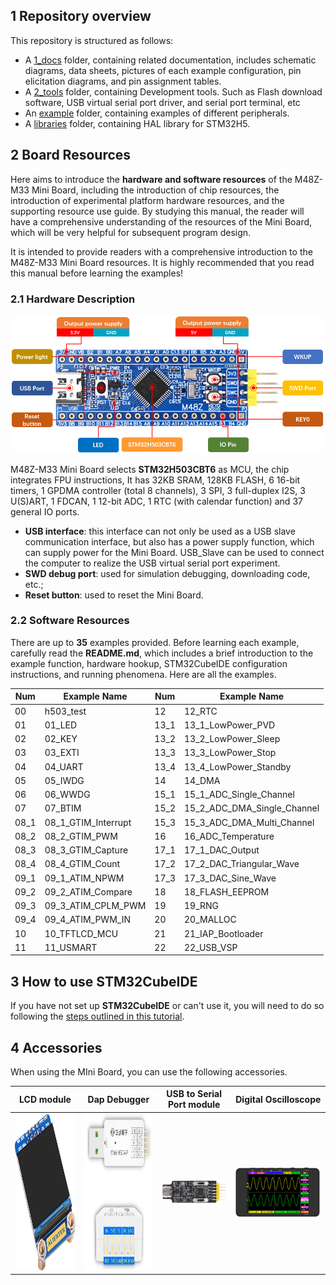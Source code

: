 ## 1 Repository overview

This repository is structured as follows:

+ A [1_docs](./1_docs) folder, containing related documentation, includes schematic diagrams, data sheets, pictures of each example configuration, pin elicitation diagrams, and pin assignment tables.
+ A [2_tools](./2_tools) folder, containing Development tools. Such as Flash download software, USB virtual serial port driver, and serial port terminal, etc
+ An [example](./examples) folder, containing examples of different peripherals.
+ A [libraries](./libraries) folder, containing HAL library for STM32H5.


## 2 Board Resources

Here aims to introduce the **hardware and software resources** of the M48Z-M33 Mini Board, including the introduction of chip resources, the introduction of experimental platform hardware resources, and the supporting resource use guide. By studying this manual, the reader will have a comprehensive understanding of the resources of the Mini Board, which will be very helpful for subsequent program design.

It is intended to provide readers with a comprehensive introduction to the M48Z-M33 Mini Board resources. It is highly recommended that you read this manual before learning the examples!

### 2.1 Hardware Description

![](./1_docs/3_figures/image/1.png)

M48Z-M33 Mini Board selects **STM32H503CBT6** as MCU, the chip integrates FPU instructions, It has 32KB SRAM, 128KB FLASH, 6 16-bit timers, 1 GPDMA controller (total 8 channels), 3 SPI, 3 full-duplex I2S, 3 U(S)ART, 1 FDCAN, 1 12-bit ADC, 1 RTC (with calendar function) and 37 general IO ports.

+ **USB interface**: this interface can not only be used as a USB slave communication interface, but also has a power supply function, which can supply power for the Mini Board. USB_Slave can be used to connect the computer to realize the USB virtual serial port experiment.
+ **SWD debug port**: used for simulation debugging, downloading code, etc.;
+ **Reset button**: used to reset the Mini Board.


### 2.2 Software Resources

There are up to **35** examples provided. Before learning each example, carefully read the **README.md**, which includes a brief introduction to the example function, hardware hookup, STM32CubeIDE configuration instructions, and running phenomena. Here are all the examples.

| Num                  | Example Name                      | Num  | Example Name                                  |
| -------------------- | --------------------------------- | ---- | ---------------------- |
| 00                   | h503_test                         | 12   | 12_RTC                                           |
| 01                   | 01_LED                            | 13_1 | 13_1_LowPower_PVD                                |
| 02                   | 02_KEY                            | 13_2 | 13_2_LowPower_Sleep                              |
| 03                   | 03_EXTI                           | 13_3 | 13_3_LowPower_Stop                               |
| 04                   | 04_UART                           | 13_4 | 13_4_LowPower_Standby                            |
| 05                   | 05_IWDG                           | 14   | 14_DMA                                           |
| 06                   | 06_WWDG                           | 15_1 | 15_1_ADC_Single_Channel                          |
| 07                   | 07_BTIM                           | 15_2 | 15_2_ADC_DMA_Single_Channel                      |
| 08_1                 | 08_1_GTIM_Interrupt               | 15_3 | 15_3_ADC_DMA_Multi_Channel                       |
| 08_2                 | 08_2_GTIM_PWM                     | 16   | 16_ADC_Temperature                               |
| 08_3                 | 08_3_GTIM_Capture                 | 17_1 | 17_1_DAC_Output                                  |
| 08_4                 | 08_4_GTIM_Count                   | 17_2 | 17_2_DAC_Triangular_Wave                         |
| 09_1                 | 09_1_ATIM_NPWM                    | 17_3 | 17_3_DAC_Sine_Wave                               |
| 09_2                 | 09_2_ATIM_Compare                 | 18   | 18_FLASH_EEPROM                                  |
| 09_3                 | 09_3_ATIM_CPLM_PWM                | 19   | 19_RNG                                           |
| 09_4                 | 09_4_ATIM_PWM_IN                  | 20   | 20_MALLOC                                        |
| 10                   | 10_TFTLCD_MCU                     | 21   | 21_IAP_Bootloader                                |
| 11                   | 11_USMART                         | 22   | 22_USB_VSP                                       |                                 

## 3 How to use STM32CubeIDE
If you have not set up **STM32CubeIDE** or can't use it, you will need to do so following the [steps outlined in this tutorial](./1_docs/STM32CubeIDE_Usage_Guide.md).

## 4 Accessories
When using the MIni Board, you can use the following accessories.
 
| LCD module         | Dap Debugger   | USB to Serial Port module  | Digital Oscilloscope
| ------------------ | ----------------|---------------------------------------|------------------------------------------------ |
| <a href="https://github.com/alientek-module/LCD-module_1.3-inch_ATK-MD0130"><img src="./1_docs/3_figures/image/1.3inchLCD.png" width="250" height="250" /></a>     |    <a href="https://github.com/alientek-tools/DAP_Debugger"><img src="./1_docs/3_figures/image/Mini_HSDAP.png" width="250" height="250" /></a>     |    <a href="https://github.com/alientek-tools/USB-to-Serial-Port-module-ATK-MO340P"><img src="./1_docs/3_figures/image/USB.png" width="280" /></a>  |  <a href="https://github.com/alientek-tools/Digital-Oscilloscope_DS100"><img src="./1_docs/3_figures/image/digital.png" width="300" /></a>











